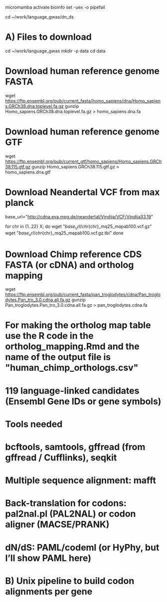 micromamba activate bioinfo
set -uex -o pipefail

cd ~/work/language_gwas/dn_ds
# A) Files to download
cd ~/work/language_gwas
mkdir -p data
cd data
# Download human reference genome FASTA
wget https://ftp.ensembl.org/pub/current_fasta/homo_sapiens/dna/Homo_sapiens.GRCh38.dna.toplevel.fa.gz
gunzip Homo_sapiens.GRCh38.dna.toplevel.fa.gz > homo_sapiens.dna.fa
# Download human reference genome GTF
wget https://ftp.ensembl.org/pub/current_gtf/homo_sapiens/Homo_sapiens.GRCh38.115.gtf.gz
gunzip Homo_sapiens.GRCh38.115.gtf.gz > homo_sapiens.dna.gtf
# Download Neandertal VCF from max planck
base_url="http://cdna.eva.mpg.de/neandertal/Vindija/VCF/Vindija33.19"

for chr in {1..22} X; do
    wget "${base_url}/chr${chr}_mq25_mapab100.vcf.gz"
    wget "${base_url}/chr${chr}_mq25_mapab100.vcf.gz.tbi"
done
# Download Chimp reference CDS FASTA (or cDNA) and ortholog mapping
wget https://ftp.ensembl.org/pub/current_fasta/pan_troglodytes/cdna/Pan_troglodytes.Pan_tro_3.0.cdna.all.fa.gz
gunzip Pan_troglodytes.Pan_tro_3.0.cdna.all.fa.gz > pan_troglodytes.cdna.fa
# For making the ortholog map table use the R code in the ortholog_mapping.Rmd and the name of the output file is "human_chimp_orthologs.csv"
# 119 language-linked candidates (Ensembl Gene IDs or gene symbols)

# Tools needed
# bcftools, samtools, gffread (from gffread / Cufflinks), seqkit
# Multiple sequence alignment: mafft
# Back-translation for codons: pal2nal.pl (PAL2NAL) or codon aligner (MACSE/PRANK)
# dN/dS: PAML/codeml (or HyPhy, but I’ll show PAML here)


# B) Unix pipeline to build codon alignments per gene
